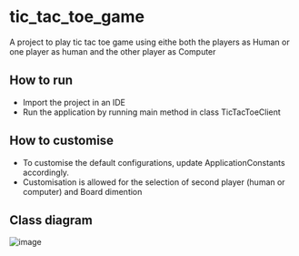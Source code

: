 # tic_tac_toe_game
A project to play tic tac toe game using eithe both the players as Human or one player as human and the other player as Computer


## How to run
- Import the project in an IDE
- Run the application by running main method in class TicTacToeClient

## How to customise
- To customise the default configurations, update ApplicationConstants accordingly.
- Customisation is allowed for the selection of second player (human or computer) and Board dimention

## Class diagram

![image](https://github.com/deepak1410/tic_tac_toe_game/assets/4659585/f17c890d-ae20-497f-8aa7-323daf8f2cf2)
